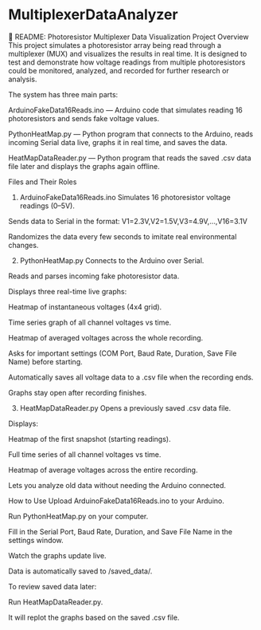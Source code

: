 # MultiplexerDataAnalyzer
📖 README: Photoresistor Multiplexer Data Visualization Project
Overview
This project simulates a photoresistor array being read through a multiplexer (MUX) and visualizes the results in real time.
It is designed to test and demonstrate how voltage readings from multiple photoresistors could be monitored, analyzed, and recorded for further research or analysis.

The system has three main parts:

ArduinoFakeData16Reads.ino — Arduino code that simulates reading 16 photoresistors and sends fake voltage values.

PythonHeatMap.py — Python program that connects to the Arduino, reads incoming Serial data live, graphs it in real time, and saves the data.

HeatMapDataReader.py — Python program that reads the saved .csv data file later and displays the graphs again offline.

Files and Their Roles
1. ArduinoFakeData16Reads.ino
Simulates 16 photoresistor voltage readings (0–5V).

Sends data to Serial in the format:
V1=2.3V,V2=1.5V,V3=4.9V,...,V16=3.1V

Randomizes the data every few seconds to imitate real environmental changes.

2. PythonHeatMap.py
Connects to the Arduino over Serial.

Reads and parses incoming fake photoresistor data.

Displays three real-time live graphs:

Heatmap of instantaneous voltages (4x4 grid).

Time series graph of all channel voltages vs time.

Heatmap of averaged voltages across the whole recording.

Asks for important settings (COM Port, Baud Rate, Duration, Save File Name) before starting.

Automatically saves all voltage data to a .csv file when the recording ends.

Graphs stay open after recording finishes.

3. HeatMapDataReader.py
Opens a previously saved .csv data file.

Displays:

Heatmap of the first snapshot (starting readings).

Full time series of all channel voltages vs time.

Heatmap of average voltages across the entire recording.

Lets you analyze old data without needing the Arduino connected.

How to Use
Upload ArduinoFakeData16Reads.ino to your Arduino.

Run PythonHeatMap.py on your computer.

Fill in the Serial Port, Baud Rate, Duration, and Save File Name in the settings window.

Watch the graphs update live.

Data is automatically saved to /saved_data/.

To review saved data later:

Run HeatMapDataReader.py.

It will replot the graphs based on the saved .csv file.

